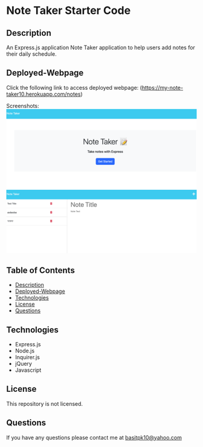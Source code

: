 # Note Taker Starter Code

## Description
An Express.js application Note Taker application to help users add notes for their daily schedule.

## Deployed-Webpage
Click the following link to access deployed webpage: (https://my-note-taker10.herokuapp.com/notes)

Screenshots: 
![Screenshot](./images/Note%20Taker%201.PNG)
![Screenshot](./images/Note%20Taker%202.PNG)


## Table of Contents
* [Description](#description)
* [Deployed-Webpage](#deployed-webpage)
* [Technologies](#technologies)
* [License](#license)
* [Questions](#questions)

## Technologies
* Express.js
* Node.js
* Inquirer.js
* jQuery
* Javascript

## License
This repository is not licensed.

## Questions
If you have any questions please contact me at [basitpk10@yahoo.com](mailto:basitpk10@yahoo.com)